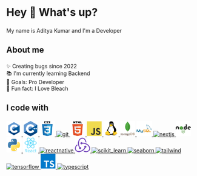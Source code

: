 <h1 align="left">Hey 👋 What's up?</h1>

###

<p align="left">My name is Aditya Kumar and I'm a Developer</p>

###

<h2 align="left">About me</h2>

###

<p align="left">✨ Creating bugs since 2022<br>📚 I'm currently learning Backend<br>🎯 Goals: Pro Developer<br>🎲 Fun fact: I Love Bleach</p>

###

<h2 align="left">I code with</h2>

###

<div align="left">
  
 <a href="https://www.cprogramming.com/" target="_blank" rel="noreferrer">
 <img src="https://raw.githubusercontent.com/github/explore/f3e22f0dca2be955676bc70d6214b95b13354ee8/topics/c/c.png" alt="c" width="40" height="40"/>
 </a> 
 <a href="https://www.w3schools.com/cpp/" target="_blank" rel="noreferrer"> 
   <img src="https://raw.githubusercontent.com/devicons/devicon/master/icons/cplusplus/cplusplus-original.svg" alt="cplusplus" width="40" height="40"/>
 </a> 
 <a href="https://www.w3schools.com/css/" target="_blank" rel="noreferrer"> 
   <img src="https://raw.githubusercontent.com/devicons/devicon/master/icons/css3/css3-original-wordmark.svg" alt="css3" width="40" height="40"/>
 </a> 
 <a href="https://git-scm.com/" target="_blank" rel="noreferrer">
   <img src="https://www.vectorlogo.zone/logos/git-scm/git-scm-icon.svg" alt="git" width="40" height="40"/> </a> 
  <a href="https://www.w3.org/html/" target="_blank" rel="noreferrer">
    <img src="https://raw.githubusercontent.com/devicons/devicon/master/icons/html5/html5-original-wordmark.svg" alt="html5" width="40" height="40"/>
  </a> 
   <a href="https://developer.mozilla.org/en-US/docs/Web/JavaScript" target="_blank" rel="noreferrer"> 
     <img src="https://raw.githubusercontent.com/devicons/devicon/master/icons/javascript/javascript-original.svg" alt="javascript" width="40" height="40"/> 
   </a> 
   <a href="https://www.linux.org/" target="_blank" rel="noreferrer"> 
     <img src="https://raw.githubusercontent.com/devicons/devicon/master/icons/linux/linux-original.svg" alt="linux" width="40" height="40"/> 
   </a> 
   <a href="https://www.mongodb.com/" target="_blank" rel="noreferrer"> 
     <img src="https://raw.githubusercontent.com/devicons/devicon/master/icons/mongodb/mongodb-original-wordmark.svg" alt="mongodb" width="40" height="40"/> 
   </a> 
   <a href="https://www.mysql.com/" target="_blank" rel="noreferrer"> 
     <img src="https://raw.githubusercontent.com/devicons/devicon/master/icons/mysql/mysql-original-wordmark.svg" alt="mysql" width="40" height="40"/> 
   </a> 
   <a href="https://nextjs.org/" target="_blank" rel="noreferrer"> 
     <img src="https://cdn.worldvectorlogo.com/logos/nextjs-2.svg" alt="nextjs" width="40" height="40"/> 
   </a> 
   <a href="https://nodejs.org" target="_blank" rel="noreferrer"> 
     <img src="https://raw.githubusercontent.com/devicons/devicon/master/icons/nodejs/nodejs-original-wordmark.svg" alt="nodejs" width="40" height="40"/> 
   </a> 
  <a href="https://www.python.org" target="_blank" rel="noreferrer"> 
    <img src="https://raw.githubusercontent.com/devicons/devicon/master/icons/python/python-original.svg" alt="python" width="40" height="40"/> 
  </a> 
   <a href="https://reactjs.org/" target="_blank" rel="noreferrer">
     <img src="https://raw.githubusercontent.com/devicons/devicon/master/icons/react/react-original-wordmark.svg" alt="react" width="40" height="40"/>
   </a> 
   <a href="https://reactnative.dev/" target="_blank" rel="noreferrer"> 
     <img src="https://reactnative.dev/img/header_logo.svg" alt="reactnative" width="40" height="40"/> 
   </a> 
    <a href="https://redux.js.org" target="_blank" rel="noreferrer"> 
      <img src="https://raw.githubusercontent.com/devicons/devicon/master/icons/redux/redux-original.svg" alt="redux" width="40" height="40"/> 
    </a> 
   <a href="https://scikit-learn.org/" target="_blank" rel="noreferrer"> 
     <img src="https://upload.wikimedia.org/wikipedia/commons/0/05/Scikit_learn_logo_small.svg" alt="scikit_learn" width="40" height="40"/> 
   </a> 
   <a href="https://seaborn.pydata.org/" target="_blank" rel="noreferrer"> 
     <img src="https://seaborn.pydata.org/_images/logo-mark-lightbg.svg" alt="seaborn" width="40" height="40"/> 
   </a> 
    <a href="https://tailwindcss.com/" target="_blank" rel="noreferrer"> 
      <img src="https://www.vectorlogo.zone/logos/tailwindcss/tailwindcss-icon.svg" alt="tailwind" width="40" height="40"/> 
    </a> 
    <a href="https://www.tensorflow.org" target="_blank" rel="noreferrer"> 
      <img src="https://www.vectorlogo.zone/logos/tensorflow/tensorflow-icon.svg" alt="tensorflow" width="40" height="40"/> 
    </a> 
    <a href="https://www.typescriptlang.org/" target="_blank" rel="noreferrer"> <img src="https://raw.githubusercontent.com/devicons/devicon/master/icons/typescript/typescript-original.svg" alt="typescript" width="40" height="40"/> </a>  
    <a href="https://www.rust-lang.org/" target="_blank" rel="noreferrer"> <img src="https://www.rust-lang.org/logos/rust-logo-blk.svg" alt="typescript" width="40" height="40"/> </a>
    </p>


  
</div>

###
